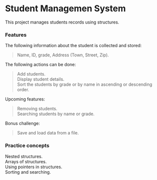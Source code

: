 # Student Managemen System

This project manages students records using structures.

### Features
The following information about the student is collected and stored:  
  >Name, ID, grade, Address (Town, Street, Zip).

The following actions can be done:  
  >Add students.  
  >Display student details.  
  >Sort the students by grade or by name in ascending or descending order.  

Upcoming features:  
  >Removing students.  
  >Searching students by name or grade.  

Bonus challenge:  
  >Save and load data from a file.

### Practice concepts
Nested structures.  
Arrays of structures.  
Using pointers in structures.  
Sorting and searching.  
